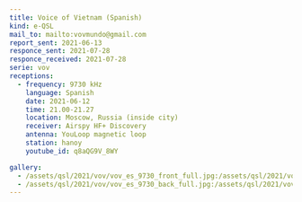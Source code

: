 ```yaml
---
title: Voice of Vietnam (Spanish)
kind: e-QSL
mail_to: mailto:vovmundo@gmail.com
report_sent: 2021-06-13
responce_sent: 2021-07-28
responce_received: 2021-07-28
serie: vov
receptions:
  - frequency: 9730 kHz
    language: Spanish
    date: 2021-06-12
    time: 21.00-21.27
    location: Moscow, Russia (inside city)
    receiver: Airspy HF+ Discovery
    antenna: YouLoop magnetic loop
    station: hanoy
    youtube_id: q8aQG9V_8WY

gallery:
  - /assets/qsl/2021/vov/vov_es_9730_front_full.jpg:/assets/qsl/2021/vov/vov_es_9730_front_small.jpg
  - /assets/qsl/2021/vov/vov_es_9730_back_full.jpg:/assets/qsl/2021/vov/vov_es_9730_back_small.jpg
---
```


